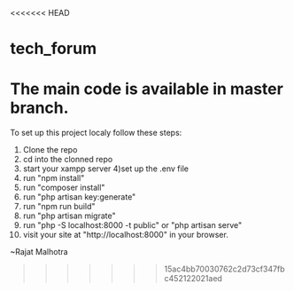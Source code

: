 <<<<<<< HEAD
# tech_forum

The main code is available in master branch.
=======
To set up this project localy follow these steps:

1) Clone the repo
2) cd into the clonned repo
3) start your xampp server
4)set up the .env file
5) run "npm install"
6) run "composer install"
7) run "php artisan key:generate"
8) run "npm run build"
9) run "php artisan migrate"
10) run "php -S localhost:8000 -t public" or "php artisan serve"
11) visit your site at "http://localhost:8000" in your browser.

~Rajat Malhotra
>>>>>>> 15ac4bb70030762c2d73cf347fbc452122021aed
